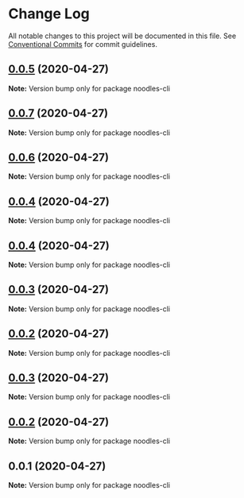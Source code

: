 # Change Log

All notable changes to this project will be documented in this file.
See [Conventional Commits](https://conventionalcommits.org) for commit guidelines.

## [0.0.5](https://github.com/geallenboy/noodles/compare/noodles-cli@0.0.1...noodles-cli@0.0.5) (2020-04-27)

**Note:** Version bump only for package noodles-cli





## [0.0.7](https://github.com/geallenboy/noodles/compare/noodles-cli@0.0.1...noodles-cli@0.0.7) (2020-04-27)

**Note:** Version bump only for package noodles-cli





## [0.0.6](https://github.com/geallenboy/noodles/compare/noodles-cli@0.0.1...noodles-cli@0.0.6) (2020-04-27)

**Note:** Version bump only for package noodles-cli





## [0.0.4](https://github.com/geallenboy/noodles/compare/noodles-cli@0.0.1...noodles-cli@0.0.4) (2020-04-27)

**Note:** Version bump only for package noodles-cli





## [0.0.4](https://github.com/geallenboy/noodles/compare/noodles-cli@0.0.1...noodles-cli@0.0.4) (2020-04-27)

**Note:** Version bump only for package noodles-cli





## [0.0.3](https://github.com/geallenboy/noodles/compare/noodles-cli@0.0.1...noodles-cli@0.0.3) (2020-04-27)

**Note:** Version bump only for package noodles-cli





## [0.0.2](https://github.com/geallenboy/noodles/compare/noodles-cli@0.0.1...noodles-cli@0.0.2) (2020-04-27)

**Note:** Version bump only for package noodles-cli





## [0.0.3](https://github.com/geallenboy/noodles/compare/noodles-cli@0.0.1...noodles-cli@0.0.3) (2020-04-27)

**Note:** Version bump only for package noodles-cli





## [0.0.2](https://github.com/geallenboy/noodles/compare/noodles-cli@0.0.1...noodles-cli@0.0.2) (2020-04-27)

**Note:** Version bump only for package noodles-cli





## 0.0.1 (2020-04-27)

**Note:** Version bump only for package noodles-cli
